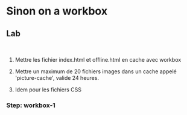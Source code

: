 <!-- .slide: class="exercice" -->

# Sinon on a workbox

## Lab

<br>

1. Mettre les fichier index.html et offline.html en cache avec workbox

2. Mettre un maximum de 20 fichiers images dans un cache appelé 'picture-cache', valide 24 heures.

3. Idem pour les fichiers CSS

### Step: workbox-1
